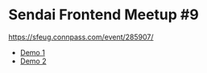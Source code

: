 # Sendai Frontend Meetup #9

https://sfeug.connpass.com/event/285907/

- [Demo 1](demo1 "Demo1")
- [Demo 2](demo2 "Demo2")
